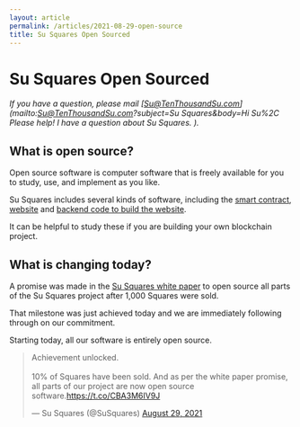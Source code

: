 ```yaml
---
layout: article
permalink: /articles/2021-08-29-open-source
title: Su Squares Open Sourced
---
```


# Su Squares Open Sourced

*If you have a question, please mail [Su@TenThousandSu.com](mailto:Su@TenThousandSu.com?subject=Su Squares&body=Hi Su%2C Please help! I have a question about Su Squares. ).*

## What is open source?

Open source software is computer software that is freely available for you to study, use, and implement as you like.

Su Squares includes several kinds of software, including the [smart contract](https://github.com/su-squares/ethereum-contract), [website](https://github.com/su-squares/tenthousandsu.com) and [backend code to build the website](https://github.com/su-squares/update-script).

It can be helpful to study these if you are building your own blockchain project.

## What is changing today?

A promise was made in the [Su Squares white paper](/white-paper) to open source all parts of the Su Squares project after 1,000 Squares were sold.

That milestone was just achieved today and we are immediately following through on our commitment.

Starting today, all our software is entirely open source.

<blockquote class="twitter-tweet"><p lang="en" dir="ltr">Achievement unlocked.<br><br>10% of Squares have been sold. And as per the white paper promise, all parts of our project are now open source software.<a href="https://t.co/CBA3M6IV9J">https://t.co/CBA3M6IV9J</a></p>&mdash; Su Squares (@SuSquares) <a href="https://twitter.com/SuSquares/status/1431870766388326401?ref_src=twsrc%5Etfw">August 29, 2021</a></blockquote> <script async src="https://platform.twitter.com/widgets.js" charset="utf-8"></script>